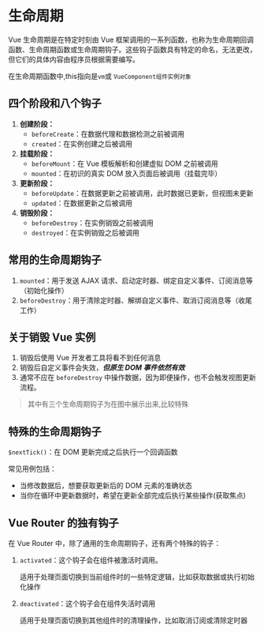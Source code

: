 # 生命周期

Vue 生命周期是在特定时刻由 Vue 框架调用的一系列函数，也称为生命周期回调函数、生命周期函数或生命周期钩子。这些钩子函数具有特定的命名，无法更改，但它们的具体内容由程序员根据需要编写。

在生命周期函数中,this指向是`vm`或 `VueComponent组件实例对象`

## 四个阶段和八个钩子

1. **创建阶段：**
   - `beforeCreate`：在数据代理和数据检测之前被调用
   - `created`：在实例创建之后被调用
2. **挂载阶段：**
   - `beforeMount`：在 Vue 模板解析和创建虚拟 DOM 之前被调用
   - `mounted`：在初识的真实 DOM 放入页面后被调用（挂载完毕）
3. **更新阶段：**
   - `beforeUpdate`：在数据更新之前被调用，此时数据已更新，但视图未更新
   - `updated`：在数据更新之后被调用
4. **销毁阶段：**
   - `beforeDestroy`：在实例销毁之前被调用
   - `destroyed`：在实例销毁之后被调用

## 常用的生命周期钩子

1. `mounted`：用于发送 AJAX 请求、启动定时器、绑定自定义事件、订阅消息等（初始化操作）
2. `beforeDestroy`：用于清除定时器、解绑自定义事件、取消订阅消息等（收尾工作）

## 关于销毁 Vue 实例

1. 销毁后使用 Vue 开发者工具将看不到任何消息
2. 销毁后自定义事件会失效，***但原生 DOM 事件依然有效***
3. 通常不应在 `beforeDestroy` 中操作数据，因为即便操作，也不会触发视图更新流程。

> 其中有三个生命周期钩子为在图中展示出来,比较特殊

## 特殊的生命周期钩子

`$nextTick()`：在 DOM 更新完成之后执行一个回调函数

常见用例包括：

- 当修改数据后，想要获取更新后的 DOM 元素的准确状态
- 当你在循环中更新数据时，希望在更新全部完成后执行某些操作(获取焦点)

## Vue Router 的独有钩子

 在 Vue Router 中，除了通用的生命周期钩子，还有两个特殊的钩子：

   1. `activated`：这个钩子会在组件被激活时调用。

      适用于处理页面切换到当前组件时的一些特定逻辑，比如获取数据或执行初始化操作

   2. `deactivated`：这个钩子会在组件失活时调用

      适用于处理页面切换到其他组件时的清理操作，比如取消订阅或清除定时器